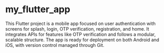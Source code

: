 # my_flutter_app
This Flutter project is a mobile app focused on user authentication with screens for splash, login, OTP verification, registration, and home. It integrates APIs for features like OTP verification and follows a modular, scalable structure. The app is ready for deployment on both Android and iOS, with version control managed through Git.
